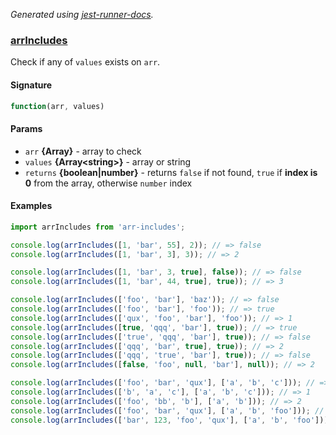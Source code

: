 _Generated using [jest-runner-docs](https://ghub.now.sh/jest-runner-docs)._

### [arrIncludes](./src/index.js#L33)

Check if any of `values` exists on `arr`.

<span id="arrincludes-signature"></span>

#### Signature

```ts
function(arr, values)
```

<span id="arrincludes-params"></span>

#### Params

- `arr` **{Array}** - array to check
- `values` **{Array&lt;string&gt;}** - array or string
- `returns` **{boolean|number}** - returns `false` if not found, `true` if
  **index is 0** from the array, otherwise `number` index

<span id="arrincludes-examples"></span>

#### Examples

```js
import arrIncludes from 'arr-includes';

console.log(arrIncludes([1, 'bar', 55], 2)); // => false
console.log(arrIncludes([1, 'bar', 3], 3)); // => 2

console.log(arrIncludes([1, 'bar', 3, true], false)); // => false
console.log(arrIncludes([1, 'bar', 44, true], true)); // => 3

console.log(arrIncludes(['foo', 'bar'], 'baz')); // => false
console.log(arrIncludes(['foo', 'bar'], 'foo')); // => true
console.log(arrIncludes(['qux', 'foo', 'bar'], 'foo')); // => 1
console.log(arrIncludes([true, 'qqq', 'bar'], true)); // => true
console.log(arrIncludes(['true', 'qqq', 'bar'], true)); // => false
console.log(arrIncludes(['qqq', 'bar', true], true)); // => 2
console.log(arrIncludes(['qqq', 'true', 'bar'], true)); // => false
console.log(arrIncludes([false, 'foo', null, 'bar'], null)); // => 2

console.log(arrIncludes(['foo', 'bar', 'qux'], ['a', 'b', 'c'])); // => false
console.log(arrIncludes(['b', 'a', 'c'], ['a', 'b', 'c'])); // => 1
console.log(arrIncludes(['foo', 'bb', 'b'], ['a', 'b'])); // => 2
console.log(arrIncludes(['foo', 'bar', 'qux'], ['a', 'b', 'foo'])); // => true
console.log(arrIncludes(['bar', 123, 'foo', 'qux'], ['a', 'b', 'foo'])); // => 2
```
